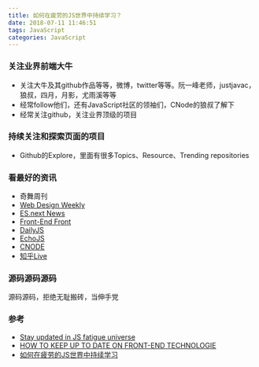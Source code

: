 ```yaml
---
title: 如何在疲劳的JS世界中持续学习？
date: 2018-07-11 11:46:51
tags: JavaScript
categories: JavaScript
---
```



### 关注业界前端大牛

- 关注大牛及其github作品等等，微博，twitter等等。阮一峰老师，justjavac，狼叔，四月，月影，尤雨溪等等
- 经常follow他们，还有JavaScript社区的领袖们，CNode的狼叔了解下
- 经常关注github，关注业界顶级的项目

### 持续关注和探索页面的项目

- Github的Explore，里面有很多Topics、Resource、Trending repositories

### 看最好的资讯

- 奇舞周刊
- [Web Design Weekly](web-design-weekly.com)
- [ES.next News](esnextnews.com)
- [Front-End Front](frontendfront.com)
- [DailyJS](medium.com/dailyjs)
- [EchoJS](www.echojs.com)
- [CNODE](https://cnodejs.org/)
- [知乎Live](https://www.zhihu.com/)

### 源码源码源码

源码源码，拒绝无耻搬砖，当伸手党


### 参考

- [Stay updated in JS fatigue universe](https://medium.com/@alonronin/stay-updated-in-js-fatigue-universe-3bf5c0d671a4)
- [HOW TO KEEP UP TO DATE ON  FRONT-END TECHNOLOGIE](https://uptodate.frontendrescue.org/)
- [如何在疲劳的JS世界中持续学习](https://zhuanlan.zhihu.com/p/36339128)



